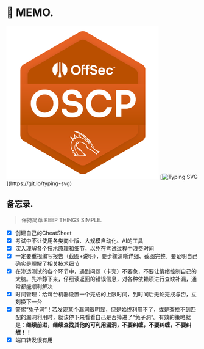 # 📝 MEMO.

![](OSCP.png) [![Typing SVG](https://readme-typing-svg.demolab.com/?font=Orbitron\&size=30\&duration=4000\&pause=500\&color=E2580C\&background=FFA30C00\&center=true\&vCenter=true\&width=700\&height=60\&lines=TRY+HARDER+!)](https://git.io/typing-svg)

## 备忘录.

> 保持简单 KEEP THINGS SIMPLE.

* [x] 创建自己的CheatSheet
* [x] 考试中不让使用各类商业版、大规模自动化、AI的工具
* [x] 深入理解各个技术原理和细节，以免在考试过程中浪费时间
* [x] 一定要重视编写报告（截图+说明），要步骤清晰详细、截图完整。要证明自己确实是理解了相关技术细节
* [x] 在渗透测试的各个环节中，遇到问题（卡壳）不要急，不要让情绪控制自己的大脑。先冷静下来，仔细读返回的错误信息，对各种依赖项进行查缺补漏，通常都能顺利解决
* [x] 时间管理：给每台机器设置一个完成的上限时间，到时间后无论完成与否，立刻换下一台
* [x] 警惕“兔子洞”！若发现某个漏洞很明显，但是始终利用不了，或是查找不到匹配的漏洞利用时，就该停下来看看自己是否掉进了“兔子洞”。有效的策略就是：**继续前进，继续查找其他的可利用漏洞，不要纠缠，不要纠缠，不要纠缠！！**
* [x] 端口转发很有用
